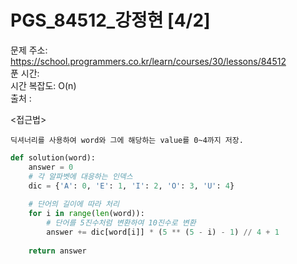 # PGS_84512_강정현 [4/2] </br>
문제 주소: https://school.programmers.co.kr/learn/courses/30/lessons/84512 </br>
푼 시간:  </br>
시간 복잡도: O(n) </br>
출처 : 

<접근법>
```
딕셔너리를 사용하여 word와 그에 해당하는 value를 0~4까지 저장.
```


```python
def solution(word):
    answer = 0
    # 각 알파벳에 대응하는 인덱스
    dic = {'A': 0, 'E': 1, 'I': 2, 'O': 3, 'U': 4}
    
    # 단어의 길이에 따라 처리
    for i in range(len(word)):
        # 단어를 5진수처럼 변환하여 10진수로 변환
        answer += dic[word[i]] * (5 ** (5 - i) - 1) // 4 + 1
    
    return answer
```
